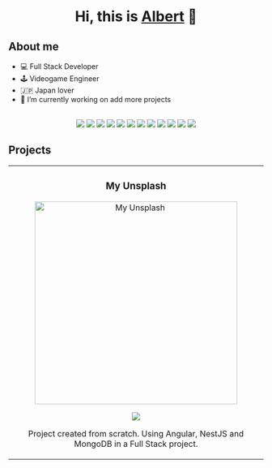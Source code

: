 <div align="center">
<h1 align="center">Hi, this is <a href="https://albertortega.netlify.app">Albert</a> 👋</h1>
</div>

## About me

- 💻️ Full Stack Developer
- 🕹️ Videogame Engineer
- 🇯🇵 Japan lover
- 🔭 I’m currently working on add more projects

<br>
<div align="center">
  <img src="https://img.shields.io/badge/HTML5-E34F26?style=for-the-badge&logo=html5&logoColor=white">
  <img src="https://img.shields.io/badge/CSS3-1572B6?style=for-the-badge&logo=css3&logoColor=white">
  <img src="https://img.shields.io/badge/JavaScript-665500?style=for-the-badge&logo=javascript&logoColor=f7df1e">
  <img src="https://img.shields.io/badge/Angular-0f0f11?style=for-the-badge&logo=angular&logoColor=red">
  <img src="https://img.shields.io/badge/TypeScript-003159?style=for-the-badge&logo=typescript&logoColor=blue">
  <img src="https://img.shields.io/badge/NestJS-0f0f11?style=for-the-badge&logo=nestjs&logoColor=red">
  <img src="https://img.shields.io/badge/MongoDB-022a26?style=for-the-badge&logo=mongodb&logoColor=green">
  <img src="https://img.shields.io/badge/MySQL-0f0f11?style=for-the-badge&logo=mysql&logoColor=yellow">
  <img src="https://img.shields.io/badge/Python-3776ab?style=for-the-badge&logo=python&logoColor=white">
  <img src="https://img.shields.io/badge/Tailwind_CSS-38B2AC?style=for-the-badge&logo=tailwind-css&logoColor=white">
  <img src="https://img.shields.io/badge/Unity-100000?style=for-the-badge&logo=unity&logoColor=white">
  <img src="https://img.shields.io/badge/Unreal Engine-100000?style=for-the-badge&logo=unrealengine&logoColor=white">
</div>

## Projects

<table align="center">
  <tr>
    <td width="50%">
      <h3 align="center">My Unsplash</h3>
      <div align="center">
        <a href="https://meek-florentine-a3f417.netlify.app/#/" target="_blank"
          ><img
            src="https://i.imgur.com/8AjuFAD.png"
            width="400"
            alt="My Unsplash"
        /></a>
        <p>
          <a
            href="https://github.com/aortega46/monorepo-myUnsplash"
            target="_blank"
          >
            <img
              src="https://img.shields.io/badge/CODE-ff9?style=for-the-badge&logo=github&logoColor=black"
            />
          </a>
        </p>
        <p>
          Project created from scratch. Using Angular, NestJS and MongoDB in a
          Full Stack project.
        </p>
      </div>
    </td>
  </tr>
</table>

